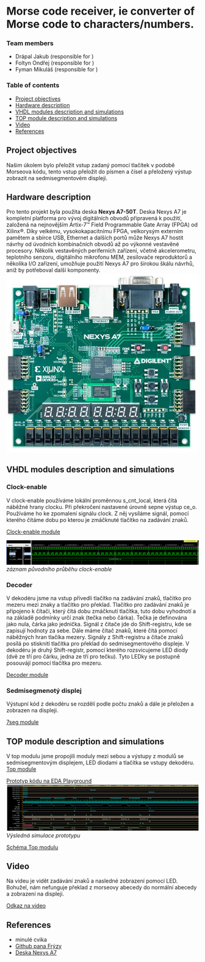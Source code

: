 # Morse code receiver, ie converter of Morse code to characters/numbers.

### Team members

* Drápal Jakub (responsible for )
* Foltyn Ondřej (responsible for )
* Fyman Mikuláš (responsible for )


### Table of contents

* [Project objectives](#objectives)
* [Hardware description](#hardware)
* [VHDL modules description and simulations](#modules)
* [TOP module description and simulations](#top)
* [Video](#video)
* [References](#references)

<a name="objectives"></a>

## Project objectives

Našim úkolem bylo přeložit vstup zadaný pomocí tlačítek v podobě Morseova kódu, tento vstup přeložit do písmen a čísel a přeložený výstup zobrazit na sedmisegmentovém displeji. 

<a name="hardware"></a>

## Hardware description

Pro tento projekt byla použita deska **Nexys A7-50T**.
Deska Nexys A7 je kompletní platforma pro vývoj digitálních obvodů připravená k použití, založená na nejnovějším Artix-7™ Field Programmable Gate Array (FPGA) od Xilinx®. Díky velkému, vysokokapacitnímu FPGA, velkorysým externím pamětem a sbírce USB, Ethernet a dalších portů může Nexys A7 hostit návrhy od úvodních kombinačních obvodů až po výkonné vestavěné procesory. Několik vestavěných periferních zařízení, včetně akcelerometru, teplotního senzoru, digitálního mikrofonu MEM, zesilovače reproduktorů a několika I/O zařízení, umožňuje použití Nexys A7 pro širokou škálu návrhů, aniž by potřeboval další komponenty.
![deska](https://github.com/OndraFoltyn/Morse-code-receiver-ie-converter-ofMorse-code-to-characters-numbers/blob/main/images/NexysA7.jpg)

<a name="modules"></a>

## VHDL modules description and simulations

### Clock-enable 
V clock-enable používáme lokální proměnnou s_cnt_local, která čítá náběžné hrany clocku. Při překročení nastavené úrovně sepne výstup ce_o. Používáme ho ke zpomalení signálu clock. Z něj vysíláme signál, pomocí kterého čítáme dobu po kterou je zmáčknuté tlačítko na zadávání znaků. 

[Clock-enable module](https://github.com/OndraFoltyn/Morse-code-receiver-ie-converter-ofMorse-code-to-characters-numbers/blob/main/projekt4/project_4/project_hlavni.srcs/sources_1/new/clock_enable.vhd)


![tb_clock-enable](https://github.com/OndraFoltyn/Morse-code-receiver-ie-converter-ofMorse-code-to-characters-numbers/blob/main/images/tb_clock_enable.png)
*záznam původního průběhu clock-enable*

### Decoder
V dekodéru jsme na vstup přivedli tlačítko na zadávání znaků, tlačitko pro mezeru mezi znaky a tlačítko pro překlad. Tlačítko pro zadávání znaků je připojeno k čítači, který čítá dobu zmáčknutí tlačítka, tuto dobu vyhodnotí a na základě podmínky určí znak (tečka nebo čárka). Tečka je definována jako nula, čárka jako jednička. Signál z čítače jde do Shift-registru, kde se zapisují hodnoty za sebe. Dále máme čítač znaků, které čítá pomocí náběžných hran tlačíka mezery. Signály z Shift-registru a čítače znaků posílá po stisknití tlačítka pro překlad do sedmisegmentového displeje. V dekodéru je druhý Shift-registr, pomocí kterého rozsvicujeme LED diody (dvě ze tří pro čárku, jedna ze tří pro tečku). Tyto LEDky se postupně posouvájí pomocí tlačítka pro mezeru.

[Decoder module](https://github.com/OndraFoltyn/Morse-code-receiver-ie-converter-ofMorse-code-to-characters-numbers/blob/main/projekt4/project_4/project_hlavni.srcs/sources_1/new/decoder.vhd)

### Sedmisegmenotý displej
Výstupní kód z dekodéru se rozdělí podle počtu znaků a dále je přeložen a zobrazen na displeji.

[7seg module](https://github.com/OndraFoltyn/Morse-code-receiver-ie-converter-ofMorse-code-to-characters-numbers/blob/main/projekt4/project_4/project_hlavni.srcs/sources_1/new/hex7seg.vhd)
<a name="top"></a>

## TOP module description and simulations
V top modulu jsme propojili moduly mezi sebou a výstupy z modulů se sedmisegmentovým displejem, LED diodami a tlačítka se vstupy dekodéru. 
[Top module](https://github.com/OndraFoltyn/Morse-code-receiver-ie-converter-ofMorse-code-to-characters-numbers/blob/main/projekt4/project_4/project_hlavni.srcs/sources_1/new/top.vhd)



[Prototyp kódu na EDA Playground](https://www.edaplayground.com/x/WCaS)
![Simulace](https://github.com/OndraFoltyn/Morse-code-receiver-ie-converter-ofMorse-code-to-characters-numbers/blob/main/images/decoder.png)
*Výsledná simulace prototypu*

[Schéma Top modulu](https://github.com/OndraFoltyn/Morse-code-receiver-ie-converter-ofMorse-code-to-characters-numbers/blob/main/images/schema.png)
<a name="video"></a>

## Video
 Na videu je vidět zadávání znaků a nasledné zobrazení pomocí LED. Bohužel, nám nefunguje překlad z morseovy abecedy do normální abecedy a zobrazení na displeji. 
 
[Odkaz na video](https://www.youtube.com/watch?v=4p4m_nwOK4c)

<a name="references"></a>
 
## References
- minulé cvika
- [Github pana Frýzy](https://github.com/tomas-fryza/digital-electronics-1)
- [Deska Nexys A7](https://digilent.com/reference/programmable-logic/nexys-a7/start)
